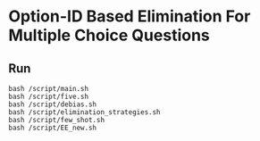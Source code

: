 # Option-ID Based Elimination For Multiple Choice Questions

## Run
```
bash /script/main.sh
bash /script/five.sh
bash /script/debias.sh
bash /script/elimination_strategies.sh
bash /script/few_shot.sh
bash /script/EE_new.sh
```
